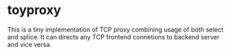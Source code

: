 # toyproxy

This is a tiny implementation of TCP proxy combining usage of both select and splice. 
It can directs any TCP frontend connetions to backend server and vice versa.

